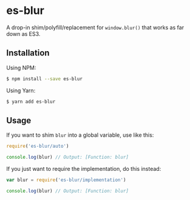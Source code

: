# es-blur

A drop-in shim/polyfill/replacement for `window.blur()` that works as far down as ES3.

## Installation

Using NPM:
```bash
$ npm install --save es-blur
```
Using Yarn:
```bash
$ yarn add es-blur
```

## Usage

If you want to shim `blur` into a global variable, use like this:

```js
require('es-blur/auto')

console.log(blur) // Output: [Function: blur]
```

If you just want to require the implementation, do this instead:

```js
var blur = require('es-blur/implementation')

console.log(blur) // Output: [Function: blur]
```